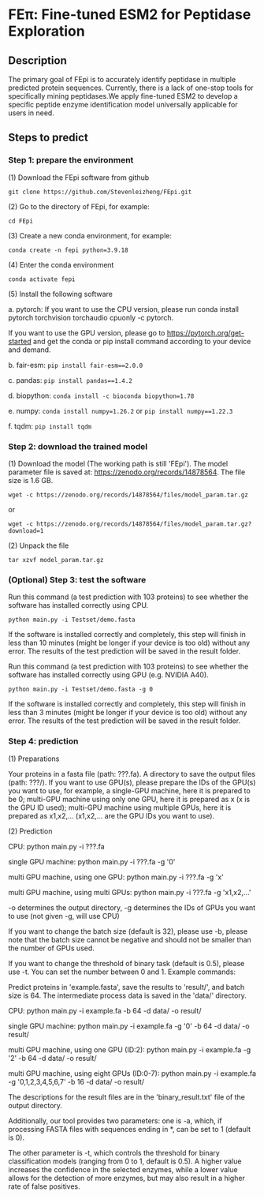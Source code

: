 # FEπ: Fine-tuned ESM2 for Peptidase Exploration
## Description
The primary goal of FEpi is to accurately identify peptidase in multiple predicted protein sequences. Currently, there is a lack of one-stop tools for specifically mining peptidases.We apply fine-tuned ESM2 to develop a specific peptide enzyme identification model universally applicable for users in need.

## Steps to predict
### Step 1: prepare the environment
(1) Download the FEpi software from github

``git clone https://github.com/Stevenleizheng/FEpi.git``

(2) Go to the directory of FEpi, for example:

``cd FEpi``

(3) Create a new conda environment, for example:

``conda create -n fepi python=3.9.18``

(4) Enter the conda environment

``conda activate fepi``

(5) Install the following software

a. pytorch:
If you want to use the CPU version, please run conda install pytorch torchvision torchaudio cpuonly -c pytorch.

If you want to use the GPU version, please go to https://pytorch.org/get-started and get the conda or pip install command according to your device and demand.

b. fair-esm: ``pip install fair-esm==2.0.0``

c. pandas: ``pip install pandas==1.4.2``

d. biopython: ``conda install -c bioconda biopython=1.78``

e. numpy: ``conda install numpy=1.26.2`` or ``pip install numpy==1.22.3``

f. tqdm: ``pip install tqdm``

### Step 2: download the trained model
(1) Download the model (The working path is still 'FEpi'). The model parameter file is saved at: https://zenodo.org/records/14878564. The file size is 1.6 GB.

``wget -c https://zenodo.org/records/14878564/files/model_param.tar.gz``

or

``wget -c https://zenodo.org/records/14878564/files/model_param.tar.gz?download=1``

(2) Unpack the file

``tar xzvf model_param.tar.gz``

### (Optional) Step 3: test the software
Run this command (a test prediction with 103 proteins) to see whether the software has installed correctly using CPU.

``python main.py -i Testset/demo.fasta ``

If the software is installed correctly and completely, this step will finish in less than 10 minutes (might be longer if your device is too old) without any error. The results of the test prediction will be saved in the result folder.

Run this command (a test prediction with 103 proteins) to see whether the software has installed correctly using GPU (e.g. NVIDIA A40).

``python main.py -i Testset/demo.fasta -g 0``

If the software is installed correctly and completely, this step will finish in less than 3 minutes (might be longer if your device is too old) without any error. The results of the test prediction will be saved in the result folder.

### Step 4: prediction

(1) Preparations

Your proteins in a fasta file (path: ???.fa). A directory to save the output files (path: ???/). If you want to use GPU(s), please prepare the IDs of the GPU(s) you want to use, for example, a single-GPU machine, here it is prepared to be 0; multi-GPU machine using only one GPU, here it is prepared as x (x is the GPU ID used); multi-GPU machine using multiple GPUs, here it is prepared as x1,x2,... (x1,x2,... are the GPU IDs you want to use).

(2) Prediction

CPU: python main.py -i ???.fa 

single GPU machine: python main.py -i ???.fa -g '0'

multi GPU machine, using one GPU: python main.py -i ???.fa -g 'x'

multi GPU machine, using multi GPUs: python main.py -i ???.fa -g 'x1,x2,...'

-o determines the output directory, -g determines the IDs of GPUs you want to use (not given -g, will use CPU)

If you want to change the batch size (default is 32), please use -b, please note that the batch size cannot be negative and should not be smaller than the number of GPUs used.

If you want to change the threshold of binary task (default is 0.5), please use -t. You can set the number between 0 and 1. Example commands:

Predict proteins in 'example.fasta', save the results to 'result/', and batch size is 64. The intermediate process data is saved in the 'data/' directory.

CPU: python main.py -i example.fa  -b 64 -d data/ -o result/

single GPU machine: python main.py -i example.fa -g '0' -b 64 -d data/ -o result/

multi GPU machine, using one GPU (ID:2): python main.py -i example.fa -g '2' -b 64 -d data/ -o result/

multi GPU machine, using eight GPUs (ID:0-7): python main.py -i example.fa -g '0,1,2,3,4,5,6,7' -b 16 -d data/ -o result/

The descriptions for the result files are in the 'binary_result.txt' file of the output directory.

Additionally, our tool provides two parameters: one is -a, which, if processing FASTA files with sequences ending in *, can be set to 1 (default is 0).

The other parameter is -t, which controls the threshold for binary classification models (ranging from 0 to 1, default is 0.5). A higher value increases the confidence in the selected enzymes, while a lower value allows for the detection of more enzymes, but may also result in a higher rate of false positives.

